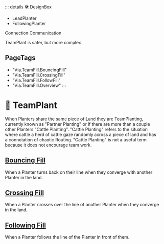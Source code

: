 ::: details 🛠 <dev>DesignBox</dev> 

- LeadPlanter
- FollowingPlanter


Connection Communication

TeamPlant is safer, but more complex
<h2>PageTags</h2>

- "Via.TeamFill.BouncingFill"
- "Via.TeamFill.CrossingFill"
- "Via.TeamFill.FollowFill"
- "Via.TeamFill.Overview"
:::

# 🔺 <route>TeamPlant</route>

When Planters share the same piece of Land they are TeamPlanting, currently known as "Partner Planting" or if there are more than a couple other Planters "Cattle Planting". "Cattle Planting" refers to the situation where cattle a herd of cattle gaze randomly across a piece of land and has a connotation of chaotic Routing. "Cattle Planting" is not a useful term because it does not encourage team work.

## [Bouncing Fill](/reference/Via/TeamPlant/BouncingFill)

When a Planter turns back on their line when they converge with another Planter in the land.

## [Crossing Fill](/reference/Via/TeamPlant/CrossingFill)

When a Planter crosses over the line of another Planter when they converge in the land.

## [Following Fill](/reference/Via/TeamPlant/FollowingFill)

When a Planter follows the line of the Planter in front of them.


